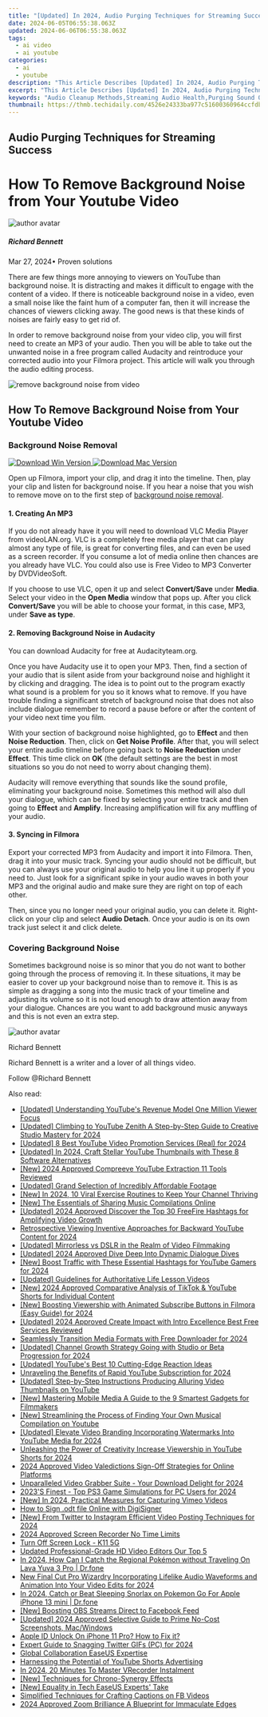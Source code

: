 ```yaml
---
title: "[Updated] In 2024, Audio Purging Techniques for Streaming Success"
date: 2024-06-05T06:55:38.063Z
updated: 2024-06-06T06:55:38.063Z
tags:
  - ai video
  - ai youtube
categories:
  - ai
  - youtube
description: "This Article Describes [Updated] In 2024, Audio Purging Techniques for Streaming Success"
excerpt: "This Article Describes [Updated] In 2024, Audio Purging Techniques for Streaming Success"
keywords: "Audio Cleanup Methods,Streaming Audio Health,Purging Sound Quality,Optimize Audio Streams,Clear Audio Techniques,Enhancing Sound Broadcast,Audio Efficiency Hacks"
thumbnail: https://thmb.techidaily.com/4526e24333ba977c51600360964ccfdbc4ba0f9b4255ce54480ebe44b63f8c8e.jpg
---
```


## Audio Purging Techniques for Streaming Success

# How To Remove Background Noise from Your Youtube Video

![author avatar](https://images.wondershare.com/filmora/article-images/richard-bennett.jpg)

##### Richard Bennett

 Mar 27, 2024• Proven solutions

There are few things more annoying to viewers on YouTube than background noise. It is distracting and makes it difficult to engage with the content of a video. If there is noticeable background noise in a video, even a small noise like the faint hum of a computer fan, then it will increase the chances of viewers clicking away. The good news is that these kinds of noises are fairly easy to get rid of.

In order to remove background noise from your video clip, you will first need to create an MP3 of your audio. Then you will be able to take out the unwanted noise in a free program called Audacity and reintroduce your corrected audio into your Filmora project. This article will walk you through the audio editing process.

![remove background noise from video](https://images.wondershare.com/filmora/article-images/2021/remove-background-noise-from-video.jpg)

## How To Remove Background Noise from Your Youtube Video

### Background Noise Removal

[![Download Win Version](https://images.wondershare.com/filmora/guide/download-btn-win.jpg) ](https://tools.techidaily.com/wondershare/filmora/download/) [![Download Mac Version](https://images.wondershare.com/filmora/guide/download-btn-mac.jpg) ](https://tools.techidaily.com/wondershare/filmora/download/)

Open up Filmora, import your clip, and drag it into the timeline. Then, play your clip and listen for background noise. If you hear a noise that you wish to remove move on to the first step of [background noise removal](https://tools.techidaily.com/wondershare/filmora/download/).

#### 1\.  Creating An MP3

If you do not already have it you will need to download VLC Media Player from videoLAN.org. VLC is a completely free media player that can play almost any type of file, is great for converting files, and can even be used as a screen recorder. If you consume a lot of media online then chances are you already have VLC. You could also use is Free Video to MP3 Converter by DVDVideoSoft.

If you choose to use VLC, open it up and select **Convert/Save** under **Media**. Select your video in the **Open Media** window that pops up. After you click **Convert/Save** you will be able to choose your format, in this case, MP3, under **Save as type**.

#### 2\.  Removing Background Noise in Audacity

You can download Audacity for free at Audacityteam.org.

Once you have Audacity use it to open your MP3\. Then, find a section of your audio that is silent aside from your background noise and highlight it by clicking and dragging. The idea is to point out to the program exactly what sound is a problem for you so it knows what to remove. If you have trouble finding a significant stretch of background noise that does not also include dialogue remember to record a pause before or after the content of your video next time you film.

With your section of background noise highlighted, go to **Effect** and then **Noise Reduction**. Then, click on **Get Noise Profile**. After that, you will select your entire audio timeline before going back to **Noise Reduction** under **Effect**. This time click on **OK** (the default settings are the best in most situations so you do not need to worry about changing them).

Audacity will remove everything that sounds like the sound profile, eliminating your background noise. Sometimes this method will also dull your dialogue, which can be fixed by selecting your entire track and then going to **Effect** and **Amplify**. Increasing amplification will fix any muffling of your audio.

#### 3\. Syncing in Filmora

Export your corrected MP3 from Audacity and import it into Filmora. Then, drag it into your music track. Syncing your audio should not be difficult, but you can always use your original audio to help you line it up properly if you need to. Just look for a significant spike in your audio waves in both your MP3 and the original audio and make sure they are right on top of each other.

Then, since you no longer need your original audio, you can delete it. Right-click on your clip and select **Audio Detach**. Once your audio is on its own track just select it and click delete.

### Covering Background Noise

Sometimes background noise is so minor that you do not want to bother going through the process of removing it. In these situations, it may be easier to cover up your background noise than to remove it. This is as simple as dragging a song into the music track of your timeline and adjusting its volume so it is not loud enough to draw attention away from your dialogue. Chances are you want to add background music anyways and this is not even an extra step.

![author avatar](https://images.wondershare.com/filmora/article-images/richard-bennett.jpg)

Richard Bennett

Richard Bennett is a writer and a lover of all things video.

Follow @Richard Bennett

<span class="atpl-alsoreadstyle">Also read:</span>
<div><ul>
<li><a href="https://facebook-record-videos.techidaily.com/updated-understanding-youtubes-revenue-model-one-million-viewer-focus/"><u>[Updated] Understanding YouTube's Revenue Model  One Million Viewer Focus</u></a></li>
<li><a href="https://facebook-record-videos.techidaily.com/updated-climbing-to-youtube-zenith-a-step-by-step-guide-to-creative-studio-mastery-for-2024/"><u>[Updated] Climbing to YouTube Zenith  A Step-by-Step Guide to Creative Studio Mastery for 2024</u></a></li>
<li><a href="https://facebook-record-videos.techidaily.com/updated-8-best-youtube-video-promotion-services-real-for-2024/"><u>[Updated] 8 Best YouTube Video Promotion Services (Real) for 2024</u></a></li>
<li><a href="https://facebook-record-videos.techidaily.com/updated-in-2024-craft-stellar-youtube-thumbnails-with-these-8-software-alternatives/"><u>[Updated] In 2024, Craft Stellar YouTube Thumbnails with These 8 Software Alternatives</u></a></li>
<li><a href="https://facebook-record-videos.techidaily.com/new-2024-approved-compreeve-youtube-extraction-11-tools-reviewed/"><u>[New] 2024 Approved  Compreeve YouTube Extraction  11 Tools Reviewed</u></a></li>
<li><a href="https://facebook-record-videos.techidaily.com/updated-grand-selection-of-incredibly-affordable-footage/"><u>[Updated] Grand Selection of Incredibly Affordable Footage</u></a></li>
<li><a href="https://facebook-record-videos.techidaily.com/new-in-2024-10-viral-exercise-routines-to-keep-your-channel-thriving/"><u>[New] In 2024, 10 Viral Exercise Routines to Keep Your Channel Thriving</u></a></li>
<li><a href="https://facebook-record-videos.techidaily.com/new-the-essentials-of-sharing-music-compilations-online/"><u>[New] The Essentials of Sharing Music Compilations Online</u></a></li>
<li><a href="https://facebook-record-videos.techidaily.com/updated-2024-approved-discover-the-top-30-freefire-hashtags-for-amplifying-video-growth/"><u>[Updated] 2024 Approved  Discover the Top 30 FreeFire Hashtags for Amplifying Video Growth</u></a></li>
<li><a href="https://facebook-record-videos.techidaily.com/retrospective-viewing-inventive-approaches-for-backward-youtube-content-for-2024/"><u>Retrospective Viewing  Inventive Approaches for Backward YouTube Content for 2024</u></a></li>
<li><a href="https://facebook-record-videos.techidaily.com/updated-mirrorless-vs-dslr-in-the-realm-of-video-filmmaking/"><u>[Updated] Mirrorless vs DSLR in the Realm of Video Filmmaking</u></a></li>
<li><a href="https://facebook-record-videos.techidaily.com/updated-2024-approved-dive-deep-into-dynamic-dialogue-dives/"><u>[Updated] 2024 Approved  Dive Deep Into Dynamic Dialogue Dives</u></a></li>
<li><a href="https://facebook-record-videos.techidaily.com/new-boost-traffic-with-these-essential-hashtags-for-youtube-gamers-for-2024/"><u>[New] Boost Traffic with These Essential Hashtags for YouTube Gamers for 2024</u></a></li>
<li><a href="https://facebook-record-videos.techidaily.com/updated-guidelines-for-authoritative-life-lesson-videos/"><u>[Updated] Guidelines for Authoritative Life Lesson Videos</u></a></li>
<li><a href="https://facebook-record-videos.techidaily.com/new-2024-approved-comparative-analysis-of-tiktok-and-youtube-shorts-for-individual-content/"><u>[New] 2024 Approved  Comparative Analysis of TikTok & YouTube Shorts for Individual Content</u></a></li>
<li><a href="https://facebook-record-videos.techidaily.com/new-boosting-viewership-with-animated-subscribe-buttons-in-filmora-easy-guide-for-2024/"><u>[New] Boosting Viewership with Animated Subscribe Buttons in Filmora (Easy Guide) for 2024</u></a></li>
<li><a href="https://facebook-record-videos.techidaily.com/updated-2024-approved-create-impact-with-intro-excellence-best-free-services-reviewed/"><u>[Updated] 2024 Approved  Create Impact with Intro Excellence  Best Free Services Reviewed</u></a></li>
<li><a href="https://facebook-record-videos.techidaily.com/seamlessly-transition-media-formats-with-free-downloader-for-2024/"><u>Seamlessly Transition Media Formats with Free Downloader for 2024</u></a></li>
<li><a href="https://facebook-record-videos.techidaily.com/updated-channel-growth-strategy-going-with-studio-or-beta-progression-for-2024/"><u>[Updated] Channel Growth Strategy  Going with Studio or Beta Progression for 2024</u></a></li>
<li><a href="https://facebook-record-videos.techidaily.com/updated-youtubes-best-10-cutting-edge-reaction-ideas/"><u>[Updated] YouTube's Best  10 Cutting-Edge Reaction Ideas</u></a></li>
<li><a href="https://facebook-record-videos.techidaily.com/unraveling-the-benefits-of-rapid-youtube-subscription-for-2024/"><u>Unraveling the Benefits of Rapid YouTube Subscription for 2024</u></a></li>
<li><a href="https://facebook-record-videos.techidaily.com/updated-step-by-step-instructions-producing-alluring-video-thumbnails-on-youtube/"><u>[Updated] Step-by-Step Instructions  Producing Alluring Video Thumbnails on YouTube</u></a></li>
<li><a href="https://facebook-record-videos.techidaily.com/new-mastering-mobile-media-a-guide-to-the-9-smartest-gadgets-for-filmmakers/"><u>[New] Mastering Mobile Media  A Guide to the 9 Smartest Gadgets for Filmmakers</u></a></li>
<li><a href="https://facebook-record-videos.techidaily.com/new-streamlining-the-process-of-finding-your-own-musical-compilation-on-youtube/"><u>[New] Streamlining the Process of Finding Your Own Musical Compilation on Youtube</u></a></li>
<li><a href="https://facebook-record-videos.techidaily.com/updated-elevate-video-branding-incorporating-watermarks-into-youtube-media-for-2024/"><u>[Updated] Elevate Video Branding  Incorporating Watermarks Into YouTube Media for 2024</u></a></li>
<li><a href="https://facebook-record-videos.techidaily.com/unleashing-the-power-of-creativity-increase-viewership-in-youtube-shorts-for-2024/"><u>Unleashing the Power of Creativity  Increase Viewership in YouTube Shorts for 2024</u></a></li>
<li><a href="https://facebook-record-videos.techidaily.com/2024-approved-video-valedictions-sign-off-strategies-for-online-platforms/"><u>2024 Approved  Video Valedictions  Sign-Off Strategies for Online Platforms</u></a></li>
<li><a href="https://facebook-record-videos.techidaily.com/unparalleled-video-grabber-suite-your-download-delight-for-2024/"><u>Unparalleled Video Grabber Suite - Your Download Delight for 2024</u></a></li>
<li><a href="https://on-screen-recording.techidaily.com/2023s-finest-top-ps3-game-simulations-for-pc-users-for-2024/"><u>2023'S Finest - Top PS3 Game Simulations for PC Users for 2024</u></a></li>
<li><a href="https://visual-screen-recording.techidaily.com/new-in-2024-practical-measures-for-capturing-vimeo-videos/"><u>[New] In 2024, Practical Measures for Capturing Vimeo Videos</u></a></li>
<li><a href="https://blog-min.techidaily.com/how-to-sign-odt-file-online-with-digisigner-by-ldigisigner-sign-a-word-sign-a-word/"><u>How to Sign .odt file Online with DigiSigner</u></a></li>
<li><a href="https://twitter-videos.techidaily.com/new-from-twitter-to-instagram-efficient-video-posting-techniques-for-2024/"><u>[New] From Twitter to Instagram  Efficient Video Posting Techniques for 2024</u></a></li>
<li><a href="https://video-screen-grab.techidaily.com/2024-approved-screen-recorder-no-time-limits/"><u>2024 Approved  Screen Recorder No Time Limits</u></a></li>
<li><a href="https://techidaily.com/turn-off-screen-lock-k11-5g-by-drfone-android-unlock-android-unlock/"><u>Turn Off Screen Lock - K11 5G</u></a></li>
<li><a href="https://video-content-creator.techidaily.com/updated-professional-grade-hd-video-editors-our-top-5/"><u>Updated Professional-Grade HD Video Editors Our Top 5</u></a></li>
<li><a href="https://android-pokemon-go.techidaily.com/in-2024-how-can-i-catch-the-regional-pokemon-without-traveling-on-lava-yuva-3-pro-drfone-by-drfone-virtual-android/"><u>In 2024, How Can I Catch the Regional Pokémon without Traveling On Lava Yuva 3 Pro | Dr.fone</u></a></li>
<li><a href="https://audio-editing.techidaily.com/new-final-cut-pro-wizardry-incorporating-lifelike-audio-waveforms-and-animation-into-your-video-edits-for-2024/"><u>New Final Cut Pro Wizardry Incorporating Lifelike Audio Waveforms and Animation Into Your Video Edits for 2024</u></a></li>
<li><a href="https://ios-pokemon-go.techidaily.com/in-2024-catch-or-beat-sleeping-snorlax-on-pokemon-go-for-apple-iphone-13-mini-drfone-by-drfone-virtual-ios/"><u>In 2024, Catch or Beat Sleeping Snorlax on Pokemon Go For Apple iPhone 13 mini | Dr.fone</u></a></li>
<li><a href="https://visual-screen-recording.techidaily.com/new-boosting-obs-streams-direct-to-facebook-feed/"><u>[New] Boosting OBS Streams Direct to Facebook Feed</u></a></li>
<li><a href="https://screen-recording.techidaily.com/updated-2024-approved-selective-guide-to-prime-no-cost-screenshots-macwindows/"><u>[Updated] 2024 Approved  Selective Guide to Prime No-Cost Screenshots, Mac/Windows</u></a></li>
<li><a href="https://apple-account.techidaily.com/apple-id-unlock-on-iphone-11-pro-how-to-fix-it-by-drfone-ios/"><u>Apple ID Unlock On iPhone 11 Pro? How to Fix it?</u></a></li>
<li><a href="https://twitter-videos.techidaily.com/expert-guide-to-snagging-twitter-gifs-pc-for-2024/"><u>Expert Guide to Snagging Twitter GIFs (PC) for 2024</u></a></li>
<li><a href="https://screen-sharing-recording.techidaily.com/global-collaboration-easeus-expertise/"><u>Global Collaboration  EaseUS Expertise</u></a></li>
<li><a href="https://youtube-videos.techidaily.com/harnessing-the-potential-of-youtube-shorts-advertising/"><u>Harnessing the Potential of YouTube Shorts Advertising</u></a></li>
<li><a href="https://desktop-recording.techidaily.com/in-2024-20-minutes-to-master-vrecorder-instalment/"><u>In 2024, 20 Minutes To Master VRecorder Instalment</u></a></li>
<li><a href="https://some-guidance.techidaily.com/new-techniques-for-chrono-synergy-effects/"><u>[New] Techniques for Chrono-Synergy Effects</u></a></li>
<li><a href="https://screen-mirroring-recording.techidaily.com/new-equality-in-tech-easeus-experts-take/"><u>[New] Equality in Tech  EaseUS Experts' Take</u></a></li>
<li><a href="https://facebook-video-recording.techidaily.com/simplified-techniques-for-crafting-captions-on-fb-videos/"><u>Simplified Techniques for Crafting Captions on FB Videos</u></a></li>
<li><a href="https://remote-screen-capture.techidaily.com/2024-approved-zoom-brilliance-a-blueprint-for-immaculate-edges/"><u>2024 Approved  Zoom Brilliance  A Blueprint for Immaculate Edges</u></a></li>
</ul></div>

<ins class="adsbygoogle"
      style="display:block"
      data-ad-client="ca-pub-7571918770474297"
      data-ad-slot="8358498916"
      data-ad-format="auto"
      data-full-width-responsive="true"></ins>